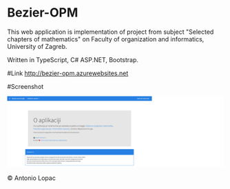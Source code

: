 # Bezier-OPM
This web application is implementation of project from subject "Selected chapters of mathematics" on Faculty of organization and informatics, University of Zagreb.

Written in TypeScript, C# ASP.NET, Bootstrap.

#Link
http://bezier-opm.azurewebsites.net

#Screenshot

![alt tag](https://raw.githubusercontent.com/lopac/Bezier-OPM/master/Bezier/screenshoot.png)

© Antonio Lopac
